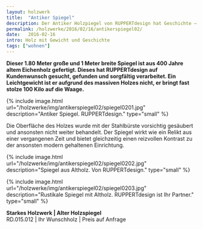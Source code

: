 ```yaml
---
layout: holzwerk
title:  "Antiker Spiegel"
description: Der Antiker Holzpiegel von RUPPERTdesign hat Geschichte – das rustikale Holz war einst ein Teil eines Dachstuhlbalken einer Kirche. Nun ist er ein Unikat.
permalink: /holzwerke/2016/02/16/antikerspiegel02/
date:   2016-02-16
intro: Holz mit Gewicht und Geschichte
tags: ["wohnen"]
---
```



**Dieser 1.80 Meter große und 1 Meter breite Spiegel ist aus 400 Jahre altem Eichenholz gefertigt.
Dieses hat RUPPERTdesign auf Kundenwunsch gesucht, gefunden und sorgfältig verarbeitet.
Ein Leichtgewicht ist er aufgrund des massiven Holzes nicht, er bringt fast stolze 100 Kilo auf die Waage.**

{% include image.html url="/holzwerke/img/antikerspiegel02/spiegel0201.jpg" description="Antiker Spiegel. RUPPERTdesign." type="small" %}

Die Oberfläche des Holzes wurde mit der Stahlbürste vorsichtig gesäubert und ansonsten nicht weiter behandelt. 
Der Spiegel wirkt wie ein Relikt aus einer vergangenen Zeit und bietet gleichzeitig einen reizvollen Kontrast zu der ansonsten modern gehaltenen Einrichtung.  

{% include image.html url="/holzwerke/img/antikerspiegel02/spiegel0202.jpg" description="Spiegel aus Altholz. Von RUPPERTdesign." type="small" %}

{% include image.html url="/holzwerke/img/antikerspiegel02/spiegel0203.jpg" description="Rustikale Spiegel mit Altholz. RUPPERTdesign ist Ihr Partner." type="small" %}




**Starkes Holzwerk \| Alter Holzspiegel**    
RD.015.012  \|  Ihr Wunschholz  \|  Preis auf Anfrage
